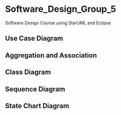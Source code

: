 # Software_Design_Group_5

Software Design Course using StarUML and Eclipse

## Use Case Diagram



## Aggregation and Association

## Class Diagram

## Sequence Diagram

## State Chart Diagram
